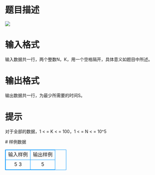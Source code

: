 # 

 
 # 题目描述 
<p>
<img border="0" src="/source/joyoi/tyvj-2725/img/aHR0cDovL3d3dy5qb3lvaS5jbi9wcm9ibGVtL3R5dmotMjcyNS9wcm9ibGVtc19pbWFnZXMvMzIyNi8xOTYyLmpwZw==.jpg"> </p> 

 
 # 输入格式 
<p>
输入数据共一行，两个整数N，K，用一个空格隔开，具体意义如题目中所述。 </p> 

 
 # 输出格式 
<p>
输出数据共一行，为最少所需要的时间S。 </p> 

 
 # 提示 
<p>
对于全部的数据，1 < = K < = 100，1 < = N < = 10^5 </p> 
# 样例数据
<style>
        table,table tr th, table tr td { border:1px solid #0094ff; }
        table { width: 200px; min-height: 25px; line-height: 25px; text-align: center; border-collapse: collapse;}   
    </style>
<table>
	<tr>
		<td>输入样例</td>
		<td>输出样例</td>
	</tr>
<tr><td>5 3 </td><td>5</td></tr></table>
